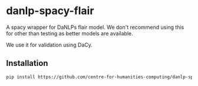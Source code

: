 # danlp-spacy-flair
A spacy wrapper for DaNLPs flair model. We don't recommend using this for other than testing as better models are available.

We use it for validation using DaCy.

## Installation
```bash
pip install https://github.com/centre-for-humanities-computing/danlp-spacy-flair
```